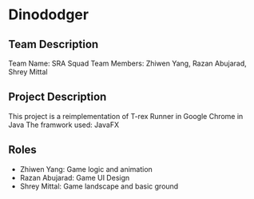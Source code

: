 # Dinododger

## Team Description
Team Name: SRA Squad
Team Members: Zhiwen Yang, Razan Abujarad, Shrey Mittal

## Project Description
This project is a reimplementation of T-rex Runner in Google Chrome in Java
The framwork used: JavaFX

## Roles
- Zhiwen Yang: Game logic and animation
- Razan Abujarad: Game UI Design
- Shrey Mittal: Game landscape and basic ground

